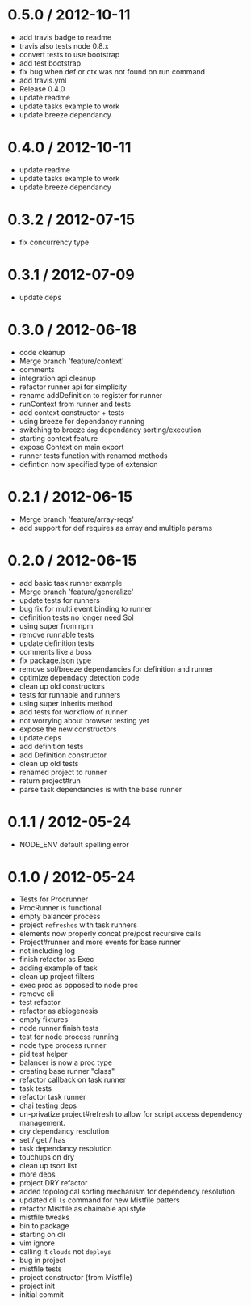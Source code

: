 
0.5.0 / 2012-10-11 
==================

  * add travis badge to readme
  * travis also tests node 0.8.x
  * convert tests to use bootstrap
  * add test bootstrap
  * fix bug when def or ctx was not found on run command
  * add travis.yml
  * Release 0.4.0
  * update readme
  * update tasks example to work
  * update breeze dependancy

0.4.0 / 2012-10-11 
==================

  * update readme
  * update tasks example to work
  * update breeze dependancy

0.3.2 / 2012-07-15 
==================

  * fix concurrency type

0.3.1 / 2012-07-09 
==================

  * update deps

0.3.0 / 2012-06-18 
==================

  * code cleanup
  * Merge branch 'feature/context'
  * comments
  * integration api cleanup
  * refactor runner api for simplicity
  * rename addDefinition to register for runner
  * runContext from runner and tests
  * add context constructor + tests
  * using breeze for dependancy running
  * switching to breeze `dag` dependancy sorting/execution
  * starting context feature
  * expose Context on main export
  * runner tests function with renamed methods
  * defintion now specified type of extension

0.2.1 / 2012-06-15 
==================

  * Merge branch 'feature/array-reqs'
  * add support for def requires as array and multiple params

0.2.0 / 2012-06-15 
==================

  * add basic task runner example
  * Merge branch 'feature/generalize'
  * update tests for runners
  * bug fix for multi event binding to runner
  * definition tests no longer need Sol
  * using super from npm
  * remove runnable tests
  * update definition tests
  * comments like a boss
  * fix package.json type
  * remove sol/breeze dependancies for definition and runner
  * optimize dependacy detection code
  * clean up old constructors
  * tests for runnable and runners
  * using super inherits method
  * add tests for workflow of runner
  * not worrying about browser testing yet
  * expose the new constructors
  * update deps
  * add definition tests
  * add Definition constructor
  * clean up old tests
  * renamed project to runner
  * return project#run
  * parse task dependancies is with the base runner

0.1.1 / 2012-05-24 
==================

  * NODE_ENV default spelling error

0.1.0 / 2012-05-24 
==================

  * Tests for Procrunner
  * ProcRunner is functional
  * empty balancer process
  * project `refreshes` with task runners
  * elements now properly concat pre/post recursive calls
  * Project#runner and more events for base runner
  * not including log
  * finish refactor as Exec
  * adding example of task
  * clean up project filters
  * exec proc as opposed to node proc
  * remove cli
  * test refactor
  * refactor as abiogenesis
  * empty fixtures
  * node runner finish tests
  * test for node process running
  * node type process runner
  * pid test helper
  * balancer is now a proc type
  * creating base runner "class"
  * refactor callback on task runner
  * task tests
  * refactor task runner
  * chai testing deps
  * un-privatize project#refresh to allow for script access dependency management.
  * dry dependancy resolution
  * set / get / has
  * task dependancy resolution
  * touchups on dry
  * clean up tsort list
  * more deps
  * project DRY refactor
  * added topological sorting mechanism for dependency resolution
  * updated cli `ls` command for new Mistfile patters
  * refactor Mistfile as chainable api style
  * mistfile tweaks
  * bin to package
  * starting on cli
  * vim ignore
  * calling it `clouds` not `deploys`
  * bug in project
  * mistfile tests
  * project constructor (from Mistfile)
  * project init
  * initial commit
